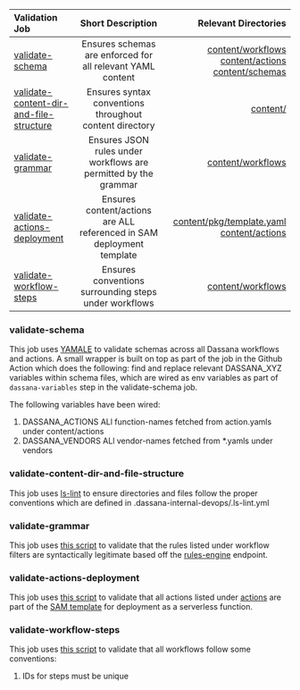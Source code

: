  | Validation Job                                                                      |                           Short Description                           |                                                                                                  Relevant Directories |
| :---------------------------------------------------------------------------------- | :-------------------------------------------------------------------: | --------------------------------------------------------------------------------------------------------------------: |
| [validate-schema](#validate-schema)                                                 |       Ensures schemas are enforced for all relevant YAML content      | [content/workflows](../content/workflows) [content/actions](../content/actions) [content/schemas](../content/schemas) |
| [validate-content-dir-and-file-structure](#validate-content-dir-and-file-structure) |        Ensures syntax conventions throughout content directory        |                                                                                                [content/](../content) |
| [validate-grammar](#validate-grammar)                                               |    Ensures JSON rules under workflows are permitted by the grammar    |                                                                             [content/workflows](../content/workflows) |
| [validate-actions-deployment](#validate-actions-deployment)                         | Ensures content/actions are ALL referenced in SAM deployment template |                       [content/pkg/template.yaml](../content/pkg/template.yaml) [content/actions](../content/actions) |
| [validate-workflow-steps](#validate-workflow-steps)                                 |         Ensures conventions surrounding steps under workflows         |                                                                             [content/workflows](../content/workflows) |



### validate-schema
This job uses [YAMALE](https://github.com/23andMe/Yamale) to validate schemas across all Dassana workflows and actions.
A small wrapper is built on top as part of the job in the Github Action which does the following: 
find and replace relevant DASSANA_XYZ variables within schema files, 
which are wired as env variables as part of `dassana-variables` step in the validate-schema job.

The following variables have been wired:
1. DASSANA_ACTIONS
ALl function-names fetched from action.yamls under content/actions
2. DASSANA_VENDORS
ALl vendor-names fetched from *.yamls under vendors
### validate-content-dir-and-file-structure
This job uses [ls-lint](https://ls-lint.org/) to ensure directories and files follow the proper conventions which
are defined in .dassana-internal-devops/.ls-lint.yml
### validate-grammar
This job uses [this script](scripts/validate-rule-grammar.py) to validate that the rules listed under
workflow filters are syntactically legitimate based off the [rules-engine](https://) endpoint.

### validate-actions-deployment
This job uses [this script](scripts/validate-actions-deployment.py) to validate that all actions listed under [actions](../content/actions)
are part of the [SAM template](../content/pkg/template.yaml) for deployment as a serverless function.
### validate-workflow-steps
This job uses [this script](scripts/validate-workflow-steps.py) to validate that all workflows follow some conventions:
1. IDs for steps must be unique